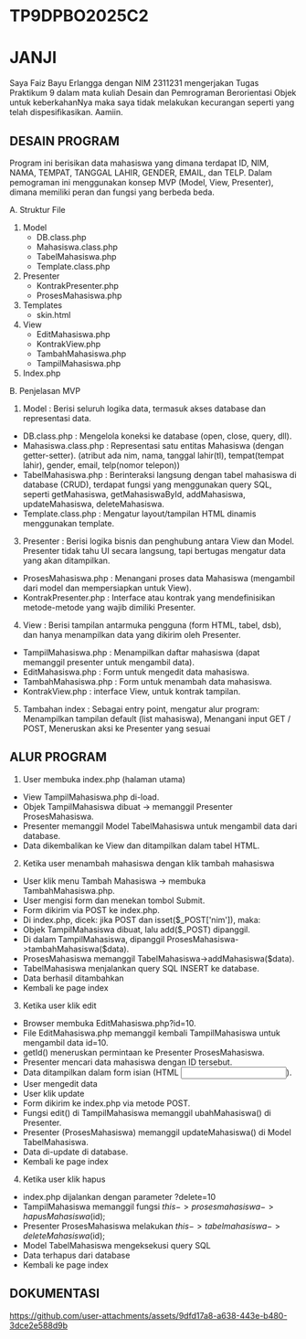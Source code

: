 # TP9DPBO2025C2

# JANJI
Saya Faiz Bayu Erlangga dengan NIM 2311231 mengerjakan Tugas Praktikum 9 dalam mata kuliah Desain dan Pemrograman Berorientasi Objek untuk keberkahanNya maka saya tidak melakukan kecurangan seperti yang telah dispesifikasikan. Aamiin.

## DESAIN PROGRAM
Program ini berisikan data mahasiswa yang dimana terdapat ID, NIM, NAMA, TEMPAT, TANGGAL LAHIR, GENDER, EMAIL, dan TELP. Dalam pemograman ini menggunakan konsep MVP (Model, View, Presenter), dimana memiliki peran dan fungsi yang berbeda beda. 

A. Struktur File

1. Model
   - DB.class.php
   - Mahasiswa.class.php
   - TabelMahasiswa.php
   - Template.class.php
2. Presenter
   - KontrakPresenter.php
   - ProsesMahasiswa.php
3. Templates
   - skin.html
4. View
   - EditMahasiswa.php
   - KontrakView.php
   - TambahMahasiswa.php
   - TampilMahasiswa.php
5. Index.php

B. Penjelasan MVP

1. Model : Berisi seluruh logika data, termasuk akses database dan representasi data.
- DB.class.php	: Mengelola koneksi ke database (open, close, query, dll).
- Mahasiswa.class.php	: Representasi satu entitas Mahasiswa (dengan getter-setter). (atribut ada nim, nama, tanggal lahir(tl), tempat(tempat lahir), gender, email, telp(nomor telepon))
- TabelMahasiswa.php : Berinteraksi langsung dengan tabel mahasiswa di database (CRUD), terdapat fungsi yang menggunakan query SQL, seperti getMahasiswa, getMahasiswaById, addMahasiswa, updateMahasiswa, deleteMahasiswa.
- Template.class.php : Mengatur layout/tampilan HTML dinamis menggunakan template.
   
3. Presenter : Berisi logika bisnis dan penghubung antara View dan Model. Presenter tidak tahu UI secara langsung, tapi bertugas mengatur data yang akan ditampilkan.
- ProsesMahasiswa.php : Menangani proses data Mahasiswa (mengambil dari model dan mempersiapkan untuk View).
- KontrakPresenter.php : Interface atau kontrak yang mendefinisikan metode-metode yang wajib dimiliki Presenter.
   
4. View : Berisi tampilan antarmuka pengguna (form HTML, tabel, dsb), dan hanya menampilkan data yang dikirim oleh Presenter.
- TampilMahasiswa.php : Menampilkan daftar mahasiswa (dapat memanggil presenter untuk mengambil data).
- EditMahasiswa.php : Form untuk mengedit data mahasiswa.
- TambahMahasiswa.php : Form untuk menambah data mahasiswa.
- KontrakView.php : interface View, untuk kontrak tampilan.

5. Tambahan index : Sebagai entry point, mengatur alur program: Menampilkan tampilan default (list mahasiswa), Menangani input GET / POST, Meneruskan aksi ke Presenter yang sesuai

## ALUR PROGRAM

1. User membuka index.php (halaman utama)
- View TampilMahasiswa.php di-load.
- Objek TampilMahasiswa dibuat → memanggil Presenter ProsesMahasiswa.
- Presenter memanggil Model TabelMahasiswa untuk mengambil data dari database.
- Data dikembalikan ke View dan ditampilkan dalam tabel HTML.
  
2. Ketika user menambah mahasiswa dengan klik tambah mahasiswa
- User klik menu Tambah Mahasiswa → membuka TambahMahasiswa.php.
- User mengisi form dan menekan tombol Submit.
- Form dikirim via POST ke index.php.
- Di index.php, dicek: jika POST dan isset($_POST['nim']), maka:
- Objek TampilMahasiswa dibuat, lalu add($_POST) dipanggil.
- Di dalam TampilMahasiswa, dipanggil ProsesMahasiswa->tambahMahasiswa($data).
- ProsesMahasiswa memanggil TabelMahasiswa->addMahasiswa($data).
- TabelMahasiswa menjalankan query SQL INSERT ke database.
- Data berhasil ditambahkan
- Kembali ke page index

3. Ketika user klik edit
- Browser membuka EditMahasiswa.php?id=10.
- File EditMahasiswa.php memanggil kembali TampilMahasiswa untuk mengambil data id=10.
- getId() meneruskan permintaan ke Presenter ProsesMahasiswa.
- Presenter mencari data mahasiswa dengan ID tersebut.
- Data ditampilkan dalam form isian (HTML <input>).
- User mengedit data
- User klik update
- Form dikirim ke index.php via metode POST.
- Fungsi edit() di TampilMahasiswa memanggil ubahMahasiswa() di Presenter.
- Presenter (ProsesMahasiswa) memanggil updateMahasiswa() di Model TabelMahasiswa.
- Data di-update di database.
- Kembali ke page index

4. Ketika user klik hapus
- index.php dijalankan dengan parameter ?delete=10
- TampilMahasiswa memanggil fungsi $this->prosesmahasiswa->hapusMahasiswa($id);
- Presenter ProsesMahasiswa melakukan $this->tabelmahasiswa->deleteMahasiswa($id);
- Model TabelMahasiswa mengeksekusi query SQL
- Data terhapus dari database
- Kembali ke page index

## DOKUMENTASI
https://github.com/user-attachments/assets/9dfd17a8-a638-443e-b480-3dce2e588d9b






